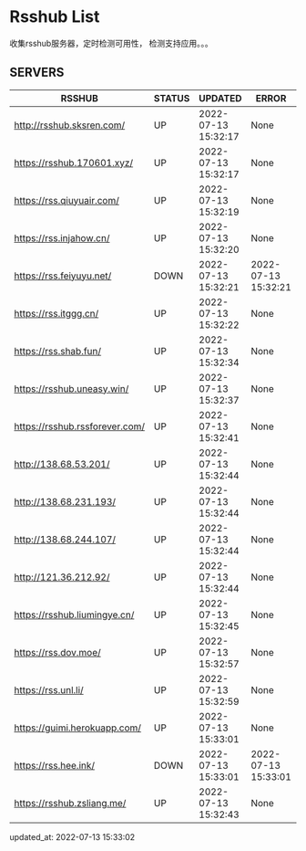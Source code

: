 # Rsshub List

收集rsshub服务器，定时检测可用性， 检测支持应用。。。


## SERVERS

|  RSSHUB   | STATUS  | UPDATED  | ERROR  | TWITTER |  
|  ----  | ----  | ----  | ----  | ---- |  
| http://rsshub.sksren.com/ | UP | 2022-07-13 15:32:17 | None |OK|  
| https://rsshub.170601.xyz/ | UP | 2022-07-13 15:32:17 | None |OK|  
| https://rss.qiuyuair.com/ | UP | 2022-07-13 15:32:19 | None ||  
| https://rss.injahow.cn/ | UP | 2022-07-13 15:32:20 | None ||  
| https://rss.feiyuyu.net/ | DOWN | 2022-07-13 15:32:21 | 2022-07-13 15:32:21 |  
| https://rss.itggg.cn/ | UP | 2022-07-13 15:32:22 | None ||  
| https://rss.shab.fun/ | UP | 2022-07-13 15:32:34 | None |OK|  
| https://rsshub.uneasy.win/ | UP | 2022-07-13 15:32:37 | None |OK|  
| https://rsshub.rssforever.com/ | UP | 2022-07-13 15:32:41 | None |OK|  
| http://138.68.53.201/ | UP | 2022-07-13 15:32:44 | None ||  
| http://138.68.231.193/ | UP | 2022-07-13 15:32:44 | None ||  
| http://138.68.244.107/ | UP | 2022-07-13 15:32:44 | None ||  
| http://121.36.212.92/ | UP | 2022-07-13 15:32:44 | None ||  
| https://rsshub.liumingye.cn/ | UP | 2022-07-13 15:32:45 | None ||  
| https://rss.dov.moe/ | UP | 2022-07-13 15:32:57 | None |OK|  
| https://rss.unl.li/ | UP | 2022-07-13 15:32:59 | None ||  
| https://guimi.herokuapp.com/ | UP | 2022-07-13 15:33:01 | None ||  
| https://rss.hee.ink/ | DOWN | 2022-07-13 15:33:01 | 2022-07-13 15:33:01 |  
| https://rsshub.zsliang.me/ | UP | 2022-07-13 15:32:43 | None |OK|  
  

updated_at: 2022-07-13 15:33:02  
